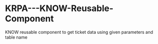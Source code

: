# KRPA---KNOW-Reusable-Component
KNOW reusable component to get ticket data using given parameters and table name

